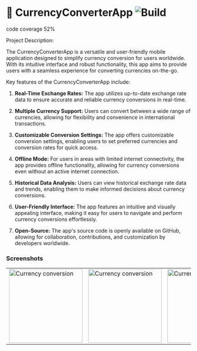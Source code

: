 # 💸 CurrencyConverterApp ![Build](https://github.com/akashkahalkar/CurrencyConverterApp/workflows/Build/badge.svg)
 
code coverage 52%

Project Description:

The CurrencyConverterApp is a versatile and user-friendly mobile application designed to simplify currency conversion for users worldwide. With its intuitive interface and robust functionality, this app aims to provide users with a seamless experience for converting currencies on-the-go.

Key features of the CurrencyConverterApp include:

1. **Real-Time Exchange Rates:** The app utilizes up-to-date exchange rate data to ensure accurate and reliable currency conversions in real-time.

2. **Multiple Currency Support:** Users can convert between a wide range of currencies, allowing for flexibility and convenience in international transactions.

3. **Customizable Conversion Settings:** The app offers customizable conversion settings, enabling users to set preferred currencies and conversion rates for quick access.

4. **Offline Mode:** For users in areas with limited internet connectivity, the app provides offline functionality, allowing for currency conversions even without an active internet connection.

5. **Historical Data Analysis:** Users can view historical exchange rate data and trends, enabling them to make informed decisions about currency conversions.

6. **User-Friendly Interface:** The app features an intuitive and visually appealing interface, making it easy for users to navigate and perform currency conversions effortlessly.

7. **Open-Source:** The app's source code is openly available on GitHub, allowing for collaboration, contributions, and customization by developers worldwide.


### Screenshots
<table>
    <tr>
        <td>
            <img src = "https://github.com/akashkahalkar/CurrencyConverterApp/assets/9389352/fbcc37a4-6646-4505-be42-459ac079ef37" width = 200 alt = "Currency conversion">
        </td>
      <td>
            <img src = "https://github.com/akashkahalkar/CurrencyConverterApp/assets/9389352/067a577a-9040-4b16-9075-5da2b2365b35" width = 200 alt = "Currency conversion">
        </td>
      <td>
            <img src = "https://github.com/akashkahalkar/CurrencyConverterApp/assets/9389352/e661ca88-4269-467a-80ae-46e71105e6f0" width = 200 alt = "Currency conversion">
        </td>
      <td>
            <img src = "https://github.com/akashkahalkar/CurrencyConverterApp/assets/9389352/741fe4e2-ea40-4fd2-a63f-0f53d0ee5c95" width = 200 alt = "Currency conversion">
        </td>
    </tr>
</table>
